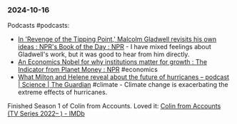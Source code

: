### 2024-10-16

Podcasts #podcasts:
- [In 'Revenge of the Tipping Point,' Malcolm Gladwell revisits his own ideas : NPR's Book of the Day : NPR](https://www.npr.org/2024/10/15/1210942199/nprs-book-of-the-day-malcolm-gladwell-revenge-of-the-tipping-point) - I have mixed feelings about Gladwell's work, but it was good to hear from him directly.
- [An Economics Nobel for why institutions matter for growth : The Indicator from Planet Money : NPR](https://www.npr.org/2024/10/15/1211165443/the-indicator-from-planet-money-nobel-economics-prize-institutions-10-15-2024) #economics 
- [What Milton and Helene reveal about the future of hurricanes – podcast | Science | The Guardian](https://www.theguardian.com/science/audio/2024/oct/15/what-milton-and-helene-reveal-about-the-future-of-hurricanes-podcast) #climate - Climate change is exacerbating the extreme effects of hurricanes.

Finished Season 1 of Colin from Accounts. Loved it: [Colin from Accounts (TV Series 2022– ) - IMDb](https://www.imdb.com/title/tt18228732/)